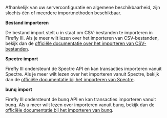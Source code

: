 Afhankelijk van uw serverconfiguratie en algemene beschikbaarheid, zijn slechts één of meerdere importmethoden beschikbaar.

**Bestand importeren**

De bestand import stelt u in staat om CSV-bestanden te importeren in Firefly III. Als je meer wilt lezen over het importeren van CSV-bestanden, bekijk dan de [officiële documentatie over het importeren van CSV-bestanden](https://firefly-iii.readthedocs.io/en/latest/import/csv.html).

**Spectre import**

Firefly III ondersteunt de Spectre API en kan transacties importeren vanuit Spectre. Als je meer wilt lezen over het importeren vanuit Spectre, bekijk dan de [officiële documentatie bij het importeren van Spectre](https://firefly-iii.readthedocs.io/en/latest/import/spectre.html).

**bunq import**

Firefly III ondersteunt de bunq API en kan transacties importeren vanuit bunq. Als u meer wilt lezen over importeren vanuit bunq, bekijk dan de [officiële documentatie bij het importeren van bunq](https://firefly-iii.readthedocs.io/en/latest/import/bunq.html).